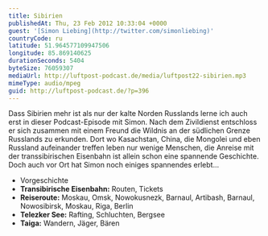```yaml
---
title: Sibirien
publishedAt: Thu, 23 Feb 2012 10:33:04 +0000
guest: '[Simon Liebing](http://twitter.com/simonliebing)'
countryCode: ru
latitude: 51.964577109947506
longitude: 85.869140625
durationSeconds: 5404
byteSize: 76059307
mediaUrl: http://luftpost-podcast.de/media/luftpost22-sibirien.mp3
mimeType: audio/mpeg
guid: http://luftpost-podcast.de/?p=396
---
```


Dass Sibirien mehr ist als nur der kalte Norden Russlands lerne ich auch erst in dieser Podcast-Episode mit Simon. Nach dem Zivildienst entschloss er sich zusammen mit einem Freund die Wildnis an der südlichen Grenze Russlands zu erkunden. Dort wo Kasachstan, China, die Mongolei und eben Russland aufeinander treffen leben nur wenige Menschen, die Anreise mit der transsibirischen Eisenbahn ist allein schon eine spannende Geschichte. Doch auch vor Ort hat Simon noch einiges spannendes erlebt... 
* Vorgeschichte
* **Transibirische Eisenbahn:** Routen, Tickets
* **Reiseroute:** Moskau, Omsk, Nowokusnezk, Barnaul, Artibash, Barnaul, Nowosibirsk, Moskau, Riga, Berlin
* **Telezker See:** Rafting, Schluchten, Bergsee
* **Taiga:** Wandern, Jäger, Bären
